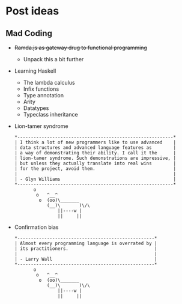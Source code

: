 # Post ideas

## Mad Coding

-   ~~Ramda.js as gateway drug to functional programming~~
    -   Unpack this a bit further

-   Learning Haskell
    -   The lambda calculus
    -   Infix functions
    -   Type annotation
    -   Arity
    -   Datatypes
    -   Typeclass inheritance

-   Lion-tamer syndrome

    ```text
    *----------------------------------------------------------*
    | I think a lot of new programmers like to use advanced    |
    | data structures and advanced language features as        |
    | a way of demonstrating their ability. I call it the      |
    | lion-tamer syndrome. Such demonstrations are impressive, |
    | but unless they actually translate into real wins        |
    | for the project, avoid them.                             |
    |                                                          |
    | - Glyn Williams                                          |
    *----------------------------------------------------------*
           o
            o   ^__^
             o  (oo)\_______
                (__)\       )\/\
                    ||----w |
                    ||     ||
    ```

-   Confirmation bias

    ```text
    *---------------------------------------------------*
    | Almost every programming language is overrated by |
    | its practitioners.                                |
    |                                                   |
    | - Larry Wall                                      |
    *---------------------------------------------------*
           o
            o   ^__^
             o  (oo)\_______
                (__)\       )\/\
                    ||----w |
                    ||     ||
    ```

